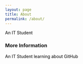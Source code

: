 ```yaml
---
layout: page
title: About
permalink: /about/
---
```

<head>
<link href="https://fonts.googleapis.com/css?family=Architects+Daughter" rel="stylesheet">
<link href="https://fonts.googleapis.com/css?family=Tillana" rel="stylesheet">
<link href="https://fonts.googleapis.com/css?family=Titillium+Web" rel="stylesheet">
</head>

<p style="color:black;">An IT Student</p>

### More Information

<p style="color:black;">An IT Student learning about GitHub</p>
<br />
